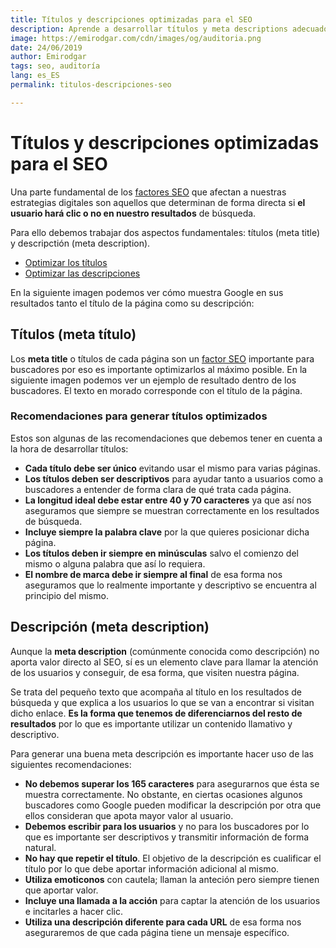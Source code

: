 ```yaml
---
title: Títulos y descripciones optimizadas para el SEO
description: Aprende a desarrollar títulos y meta descriptions adecuados para tus proyectos digitales
image: https://emirodgar.com/cdn/images/og/auditoria.png
date: 24/06/2019
author: Emirodgar
tags: seo, auditoría
lang: es_ES
permalink: titulos-descripciones-seo

---
```


# Títulos y descripciones optimizadas para el SEO

Una parte fundamental de los [factores SEO](/factores-seo) que afectan a nuestras estrategias digitales son aquellos que determinan de forma directa si **el usuario hará clic o no en nuestro resultados** de búsqueda.

Para ello debemos trabajar dos aspectos fundamentales: títulos (meta title) y descripctión (meta description).

- [Optimizar los títulos](#titulos-seo)
- [Optimizar las descripciones](#descripcion-seo)

En la siguiente imagen podemos ver cómo muestra Google en sus resultados tanto el título de la página como su descripción:

<amp-img alt="Ejemplo título y descripción SEO"
  src="https://i.imgur.com/pp7XH9R.png"
  width="693"
  height="122"
  layout="responsive">
</amp-img>

## <a name="titulos-seo"></name> Títulos (meta título)

Los **meta title** o títulos de cada página son un [factor SEO](/factores-seo) importante para buscadores por eso es importante optimizarlos al máximo posible. En la siguiente imagen podemos ver un ejemplo de resultado dentro de los buscadores. El texto en morado corresponde con el título de la página.

<amp-img alt="Ejemplo de título optimizado para el SEO"
  src="https://i.imgur.com/HQYuvsg.png"
  width="559"
  height="104"
  layout="responsive">
</amp-img>

### Recomendaciones para generar títulos optimizados

Estos son algunas de las recomendaciones que debemos tener en cuenta a la hora de desarrollar títulos:

- **Cada título debe ser único** evitando usar el mismo para varias páginas.
- **Los títulos deben ser descriptivos** para ayudar tanto a usuarios como a buscadores a entender de forma clara de qué trata cada página. 
- **La longitud ideal debe estar entre 40 y 70 caracteres** ya que así nos aseguramos que siempre se muestran correctamente en los resultados de búsqueda. 
- **Incluye siempre la palabra clave** por la que quieres posicionar dicha página.
- **Los títulos deben ir siempre en minúsculas** salvo el comienzo del mismo o alguna palabra que así lo requiera.
- **El nombre de marca debe ir siempre al final** de esa forma nos aseguramos que lo realmente importante y descriptivo se encuentra al principio del mismo.



## <a name="descripcion-seo"></name> Descripción (meta description)

Aunque la **meta description** (comúnmente conocida como descripción) no aporta valor directo al SEO, sí es un elemento clave para llamar la atención de los usuarios y conseguir, de esa forma, que visiten nuestra página.

Se trata del pequeño texto que acompaña al título en los resultados de búsqueda y que explica a los usuarios lo que se van a encontrar si visitan dicho enlace. **Es la forma que tenemos de diferenciarnos del resto de resultados** por lo que es importante utilizar un contenido llamativo y descriptivo.

<amp-img alt="Ejemplo de meta description optimizada para el SEO"
  src="https://i.imgur.com/aWmiDl0.png"
  width="559"
  height="104"
  layout="responsive">
</amp-img>

Para generar una buena meta descripción es importante hacer uso de las siguientes recomendaciones:

- **No debemos superar los 165 caracteres** para asegurarnos que ésta se muestra correctamente. No obstante, en ciertas ocasiones algunos buscadores como Google pueden modificar la descripción por otra que ellos consideran que apota mayor valor al usuario.
-  **Debemos escribir para los usuarios** y no para los buscadores por lo que es importante ser descriptivos y transmitir información de forma natural.
- **No hay que repetir el título**. El objetivo de la descripción es cualificar el título por lo que debe aportar información adicional al mismo.
- **Utiliza emoticonos** con cautela; llaman la anteción pero siempre tienen que aportar valor.
- **Incluye una llamada a la acción** para captar la atención de los usuarios e incitarles a hacer clic.
- **Utiliza una descripción diferente para cada URL** de esa forma nos aseguraremos de que cada página tiene un mensaje específico.

<!--stackedit_data:
eyJoaXN0b3J5IjpbLTY3MDU5ODE5MF19
-->